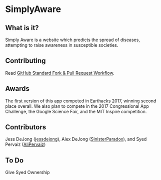SimplyAware
==================

What is it?
------------------
Simply Aware is a website which predicts the spread of diseases, attempting to raise awareness in susceptible societies.

Contributing
------------------
Read [GitHub Standard Fork & Pull Request Workflow](https://gist.github.com/Chaser324/ce0505fbed06b947d962).

Awards
------------------
The [first version](https://github.com/Sinister-Paradox/EARTHACKS) of this app competed in Earthacks 2017, winning second place overall. We also plan to compete in the 2017 Congressional App Challenge, the Google Science Fair, and the MIT Inspire competition.

Contributors
------------------
Jess DeJong ([jessdejong](https://github.com/jessdejong)), Alex DeJong ([SinisterParadox](https://github.com/SinisterParadox)), and Syed Pervaiz ([AliPervaiz](https://github.com/AliPervaiz))

To Do
------------------
Give Syed Ownership
